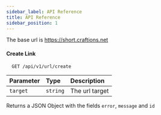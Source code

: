 ```yaml
---
sidebar_label: API Reference
title: API Reference
sidebar_position: 1
---
```


The base url is https://short.craftions.net

#### Create Link

```http
  GET /api/v1/url/create
```

| Parameter | Type     | Description                       |
| :-------- | :------- | :-------------------------------- |
| `target` | `string` | The url target |

Returns a JSON Object with the fields `error`, `message` and `id`
